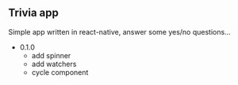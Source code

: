 ## Trivia app

Simple app written in react-native, answer some yes/no questions...

* 0.1.0
  * add spinner
  * add watchers
  * cycle component
